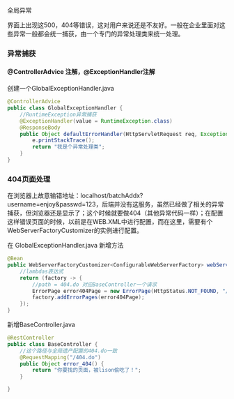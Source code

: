 全局异常

界面上出现这500，404等错误，这对用户来说还是不友好。一般在企业里面对这些异常一般都会统一捕获，由一个专门的异常处理类来统一处理。

### 异常捕获

#### @ControllerAdvice 注解，@ExceptionHandler注解

创建一个GlobalExceptionHandler.java

```java
@ControllerAdvice
public class GlobalExceptionHandler {
    //RuntimeException异常捕获
    @ExceptionHandler(value = RuntimeException.class)
    @ResponseBody
    public Object defaultErrorHandler(HttpServletRequest req, Exception e) throws Exception {
        e.printStackTrace();
        return "我是个异常处理类";
    }
}
```

### 404页面处理

在浏览器上故意输错地址：localhost/batchAddx?username=enjoy&passwd=123，后端并没有这服务，虽然已经做了相关的异常捕获，但浏览器还是显示了；这个时候就要做404（其他异常代码一样）；在配置这样错误页面的时候，以前是在WEB.XML中进行配置，而在这里，需要有个WebServerFactoryCustomizer的实例进行配置。

在 GlobalExceptionHandler.java 新增方法

```java
@Bean
public WebServerFactoryCustomizer<ConfigurableWebServerFactory> webServerFactoryCustomizer() {
    //lambdas表达式
    return (factory -> {
        //path = 404.do 对应BaseController一个请求
        ErrorPage error404Page = new ErrorPage(HttpStatus.NOT_FOUND, "/404.do");
        factory.addErrorPages(error404Page);
    });
}
```

新增BaseController.java

```java
@RestController
public class BaseController {
    //这个路径与全局遗产配置的404.do一致
    @RequestMapping("/404.do")
    public Object error_404() {
        return "你要找的页面，被lison偷吃了！";
    }

}
```




